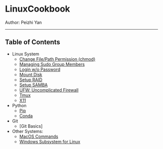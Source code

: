 # LinuxCookbook

Author: Peizhi Yan

---

## Table of Contents

- Linux System
  - [Change File/Path Permission (chmod)](./content/chmod.md)
  - [Managing Sudo Group Members](./content/sudo.md)
  - [Login w/o Password](./content/no_passwd_login.md)
  - [Mount Disk](./content/mount_disk.md)
  - [Setup RAID](./content/setup_raid.md)
  - [Setup SAMBA](./content/samba.md)
  - [UFW: Uncomplicated Firewall](./content/ufw.md)
  - [Tmux](./content/tmux.md)
  - [X11](./content/x11.md)
- Python
  - [Pip](./content/pip.md)
  - [Conda](./content/conda.md)
- Git
  - [Git Basics] 
- Other Systems:
  - [MacOS Commands](./content/macos.md)
  - [Windows Subsystem for Linux](./content/WSL.md)




